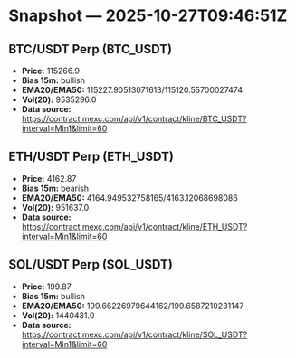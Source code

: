 # Snapshot — 2025-10-27T09:46:51Z

## BTC/USDT Perp (BTC_USDT)
- **Price:** 115266.9
- **Bias 15m:** bullish
- **EMA20/EMA50:** 115227.90513071613/115120.55700027474
- **Vol(20):** 9535296.0
- **Data source:** https://contract.mexc.com/api/v1/contract/kline/BTC_USDT?interval=Min1&limit=60

## ETH/USDT Perp (ETH_USDT)
- **Price:** 4162.87
- **Bias 15m:** bearish
- **EMA20/EMA50:** 4164.949532758165/4163.12068698086
- **Vol(20):** 951637.0
- **Data source:** https://contract.mexc.com/api/v1/contract/kline/ETH_USDT?interval=Min1&limit=60

## SOL/USDT Perp (SOL_USDT)
- **Price:** 199.87
- **Bias 15m:** bullish
- **EMA20/EMA50:** 199.66226979644162/199.6587210231147
- **Vol(20):** 1440431.0
- **Data source:** https://contract.mexc.com/api/v1/contract/kline/SOL_USDT?interval=Min1&limit=60
